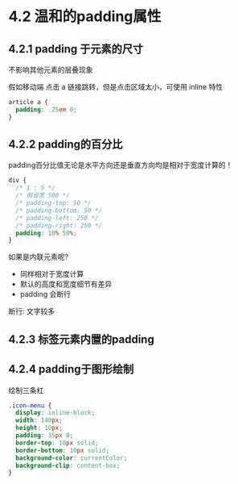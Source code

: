 # 4.2 温和的padding属性

## 4.2.1 padding 于元素的尺寸

不影响其他元素的层叠现象

假如移动端 点击 a 链接跳转，但是点击区域太小，可使用 inline 特性

```css
article a {
  padding: .25em 0;
}
```

## 4.2.2 padding的百分比

padding百分比值无论是水平方向还是垂直方向均是相对于宽度计算的！

```css
div {
  /* 1 : 5 */
  /* 假设宽 500 */
  /* padding-top: 50 */
  /* padding-bottom: 50 */
  /* padding-left: 250 */
  /* padding-right: 250 */
  padding: 10% 50%;
}
```

如果是内联元素呢?
- 同样相对于宽度计算
- 默认的高度和宽度细节有差异
- padding 会断行

断行: 文字较多

## 4.2.3 标签元素内置的padding

## 4.2.4 padding于图形绘制

绘制三条杠

```css
.icon-menu {
  display: inline-block;
  width: 140px;
  height: 10px;
  padding: 35px 0;
  border-top: 10px solid;
  border-bottom: 10px solid;
  background-color: currentColor;
  background-clip: content-box;
}
```
